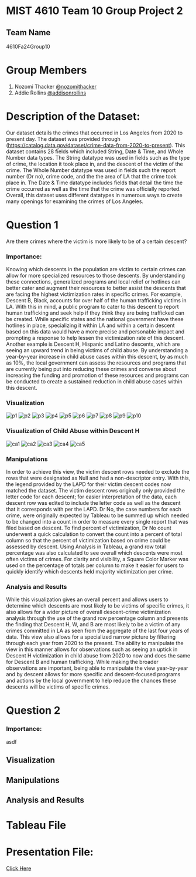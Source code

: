 # MIST 4610 Team 10 Group Project 2
## Team Name
4610Fa24Group10

# Group Members
1. Nozomi Thacker [@nozomithacker](https://github.com/n-thacker/MIST4610Group10Project2)
2. Addie Rollins [@addisonrollins](https://github.com/arollins5/MIST-GroupProject2)

# Description of the Dataset:
Our dataset details the crimes that occurred in Los Angeles from 2020 to present day. The dataset was provided through (https://catalog.data.gov/dataset/crime-data-from-2020-to-present). This dataset contains 28 fields which included String, Date & Time, and Whole Number data types. The String datatype was used in fields such as the type of crime, the location it took place in, and the descent of the victim of the crime. The Whole Number datatype was used in fields such the report number (Dr no), crime code, and the the area of LA that the crime took place in. The Date & Time datatype includes fields that detail the time the crime occurred as well as the time that the crime was officially reported. Overall, this dataset uses different datatypes in numerous ways to create many openings for examining the crimes of Los Angeles. 


# Question 1 
Are there crimes where the victim is more likely to be of a certain descent? 

### Importance:
Knowing which descents in the population are victim to certain crimes can allow for more specialized resources to those descents. By understanding these connections, generalized programs and local relief or hotlines can better cater and augment their resources to better assist the descents that are facing the highest victimization rates in specific crimes. For example, Descent B, Black, accounts for over half of the human trafficking victims in LA. With this in mind, a public program to cater to this descent to report human trafficking and seek help if they think they are being trafficked can be created. While specific states and the national government have these hotlines in place, specializing it within LA and within a certain descent based on this data would have a more precise and personable impact and prompting a response to help lessen the victimization rate of this descent. Another example is Descent H, Hispanic and Latino descents, which are seeing an upward trend in being victims of child abuse. By understanding a year-by-year increase in child abuse cases within this descent, by as much as 10%, the local government can assess the resources and programs that are currently being put into reducing these crimes and converse about increasing the funding and promotion of these resources and programs can be conducted to create a sustained reduction in child abuse cases within this descent.  

### Visualization 
![p1](https://github.com/user-attachments/assets/06a1e813-ff30-47ea-b40c-b74db684adcb)
![p2](https://github.com/user-attachments/assets/26cf88ba-f823-4cc5-a11b-f647bc71083c)
![p3](https://github.com/user-attachments/assets/f77daa4e-169a-48f6-84d6-488ea16582a8)
![p4](https://github.com/user-attachments/assets/6a9ffa7c-5c38-4d2f-b9be-274aab76ffb4)
![p5](https://github.com/user-attachments/assets/a3497833-e561-4c2a-86ae-16b094688cb5)
![p6](https://github.com/user-attachments/assets/03d5b171-3ceb-4184-95ec-6eeda70d6b74)
![p7](https://github.com/user-attachments/assets/802c7ea5-2f5c-462c-befd-5751fdb8af4c)
![p8](https://github.com/user-attachments/assets/b0bb9810-c4ac-4e3f-9a38-8926caabeb0f)
![p9](https://github.com/user-attachments/assets/ceb9485a-893b-4539-96bc-29435f7a603f)
![p10](https://github.com/user-attachments/assets/6a3945a2-cd2c-4af0-ba74-8e3d77d1288d)

### Visualization of Child Abuse within Descent H
![ca1](https://github.com/user-attachments/assets/8e514f65-4851-4941-9408-d2b3270b02fe)
![ca2](https://github.com/user-attachments/assets/fc148e8c-65ae-45cc-809a-c8d92b1e11f4)
![ca3](https://github.com/user-attachments/assets/834f2878-579d-4ec5-be81-c855ffd51c0d)
![ca4](https://github.com/user-attachments/assets/fc65857a-d50b-4123-ae30-9f78a648aee6)
![ca5](https://github.com/user-attachments/assets/e5483d88-8a86-4321-9fc1-d816feddb5d5)

### Manipulations
In order to achieve this view, the victim descent rows needed to exclude the rows that were designated as Null and had a non-descriptor entry. With this, the legend provided by the LAPD for their victim descent codes now matched the dataset. The victim descent rows originally only provided the letter code for each descent; for easier interpretation of the data, each descent row was edited to include the letter code as well as the descent that it corresponds with per the LAPD. Dr No, the case numbers for each crime, were originally expected by Tableau to be summed up which needed to be changed into a count in order to measure every single report that was filed based on descent. To find percent of victimization, Dr No count underwent a quick calculation to convert the count into a percent of total column so that the percent of victimization based on crime could be assessed by descent. Using Analysis in Tableau, a grand row total percentage was also calculated to see overall which descents were most often victims of crimes. For clarity and visibility, a Square Color Marker was used on the percentage of totals per column to make it easier for users to quickly identify which descents held majority victimization per crime. 

### Analysis and Results
While this visualization gives an overall percent and allows users to determine which descents are most likely to be victims of specific crimes, it also allows for a wider picture of overall descent-crime victimization analysis through the use of the grand row percentage column and presents the finding that Descent H, W, and B are most likely to be a victim of any crimes committed in LA as seen from the aggregate of the last four years of data. This view also  allows for a specialized narrow picture by filtering through each year from 2020 to the present. The ability to manipulate the view in this manner allows for observations such as seeing an uptick in Descent H victimization in child abuse from 2020 to now and does the same for Descent B and human trafficking. While making the broader observations are important, being able to manipulate the view year-by-year and by descent allows for more specific and descent-focused programs and actions by the local government to help reduce the chances these descents will be victims of specific crimes. 

# Question 2 

### Importance: 

asdf

## Visualization
## Manipulations
## Analysis and Results

# Tableau File

# Presentation File:
[Click Here](https://docs.google.com/presentation/d/1mtWjV2PD5ErVfyruj9rhXnFr_Nm4JiCdXVZYa0byuDs/edit?usp=sharing)

